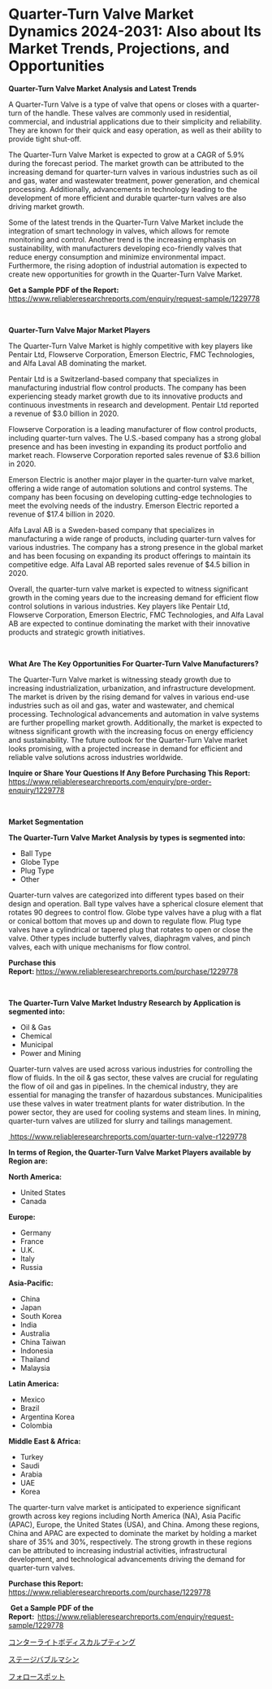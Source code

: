 <p><h1>Quarter-Turn Valve Market Dynamics 2024-2031: Also about Its Market Trends, Projections, and Opportunities</h1></p><p><strong>Quarter-Turn Valve Market Analysis and Latest Trends</strong></p>
<p><p>A Quarter-Turn Valve is a type of valve that opens or closes with a quarter-turn of the handle. These valves are commonly used in residential, commercial, and industrial applications due to their simplicity and reliability. They are known for their quick and easy operation, as well as their ability to provide tight shut-off.</p><p>The Quarter-Turn Valve Market is expected to grow at a CAGR of 5.9% during the forecast period. The market growth can be attributed to the increasing demand for quarter-turn valves in various industries such as oil and gas, water and wastewater treatment, power generation, and chemical processing. Additionally, advancements in technology leading to the development of more efficient and durable quarter-turn valves are also driving market growth.</p><p>Some of the latest trends in the Quarter-Turn Valve Market include the integration of smart technology in valves, which allows for remote monitoring and control. Another trend is the increasing emphasis on sustainability, with manufacturers developing eco-friendly valves that reduce energy consumption and minimize environmental impact. Furthermore, the rising adoption of industrial automation is expected to create new opportunities for growth in the Quarter-Turn Valve Market.</p></p>
<p><strong>Get a Sample PDF of the Report:&nbsp;</strong> <a href="https://www.reliableresearchreports.com/enquiry/request-sample/1229778">https://www.reliableresearchreports.com/enquiry/request-sample/1229778</a></p>
<p>&nbsp;</p>
<p><strong>Quarter-Turn Valve Major Market Players</strong></p>
<p><p>The Quarter-Turn Valve Market is highly competitive with key players like Pentair Ltd, Flowserve Corporation, Emerson Electric, FMC Technologies, and Alfa Laval AB dominating the market. </p><p>Pentair Ltd is a Switzerland-based company that specializes in manufacturing industrial flow control products. The company has been experiencing steady market growth due to its innovative products and continuous investments in research and development. Pentair Ltd reported a revenue of $3.0 billion in 2020.</p><p>Flowserve Corporation is a leading manufacturer of flow control products, including quarter-turn valves. The U.S.-based company has a strong global presence and has been investing in expanding its product portfolio and market reach. Flowserve Corporation reported sales revenue of $3.6 billion in 2020.</p><p>Emerson Electric is another major player in the quarter-turn valve market, offering a wide range of automation solutions and control systems. The company has been focusing on developing cutting-edge technologies to meet the evolving needs of the industry. Emerson Electric reported a revenue of $17.4 billion in 2020.</p><p>Alfa Laval AB is a Sweden-based company that specializes in manufacturing a wide range of products, including quarter-turn valves for various industries. The company has a strong presence in the global market and has been focusing on expanding its product offerings to maintain its competitive edge. Alfa Laval AB reported sales revenue of $4.5 billion in 2020.</p><p>Overall, the quarter-turn valve market is expected to witness significant growth in the coming years due to the increasing demand for efficient flow control solutions in various industries. Key players like Pentair Ltd, Flowserve Corporation, Emerson Electric, FMC Technologies, and Alfa Laval AB are expected to continue dominating the market with their innovative products and strategic growth initiatives.</p></p>
<p>&nbsp;</p>
<p><strong>What Are The Key Opportunities For Quarter-Turn Valve Manufacturers?</strong></p>
<p><p>The Quarter-Turn Valve market is witnessing steady growth due to increasing industrialization, urbanization, and infrastructure development. The market is driven by the rising demand for valves in various end-use industries such as oil and gas, water and wastewater, and chemical processing. Technological advancements and automation in valve systems are further propelling market growth. Additionally, the market is expected to witness significant growth with the increasing focus on energy efficiency and sustainability. The future outlook for the Quarter-Turn Valve market looks promising, with a projected increase in demand for efficient and reliable valve solutions across industries worldwide.</p></p>
<p><strong>Inquire or Share Your Questions If Any Before Purchasing This Report:</strong> <a href="https://www.reliableresearchreports.com/enquiry/pre-order-enquiry/1229778">https://www.reliableresearchreports.com/enquiry/pre-order-enquiry/1229778</a></p>
<p>&nbsp;</p>
<p><strong>Market Segmentation</strong></p>
<p><strong>The Quarter-Turn Valve Market Analysis by types is segmented into:</strong></p>
<p><ul><li>Ball Type</li><li>Globe Type</li><li>Plug Type</li><li>Other</li></ul></p>
<p><p>Quarter-turn valves are categorized into different types based on their design and operation. Ball type valves have a spherical closure element that rotates 90 degrees to control flow. Globe type valves have a plug with a flat or conical bottom that moves up and down to regulate flow. Plug type valves have a cylindrical or tapered plug that rotates to open or close the valve. Other types include butterfly valves, diaphragm valves, and pinch valves, each with unique mechanisms for flow control.</p></p>
<p><strong>Purchase this Report:&nbsp;</strong><a href="https://www.reliableresearchreports.com/purchase/1229778">https://www.reliableresearchreports.com/purchase/1229778</a></p>
<p>&nbsp;</p>
<p><strong>The Quarter-Turn Valve Market Industry Research by Application is segmented into:</strong></p>
<p><ul><li>Oil & Gas</li><li>Chemical</li><li>Municipal</li><li>Power and Mining</li></ul></p>
<p><p>Quarter-turn valves are used across various industries for controlling the flow of fluids. In the oil & gas sector, these valves are crucial for regulating the flow of oil and gas in pipelines. In the chemical industry, they are essential for managing the transfer of hazardous substances. Municipalities use these valves in water treatment plants for water distribution. In the power sector, they are used for cooling systems and steam lines. In mining, quarter-turn valves are utilized for slurry and tailings management.</p></p>
<p><a href="https://www.reliableresearchreports.com/quarter-turn-valve-r1229778">&nbsp;https://www.reliableresearchreports.com/quarter-turn-valve-r1229778</a></p>
<p><strong>In terms of Region, the Quarter-Turn Valve Market Players available by Region are:</strong></p>
<p>
    <p> <strong> North America: </strong>
        <ul>
            <li>United States</li>
            <li>Canada</li>
        </ul>
        </p> 
    <p> <strong> Europe: </strong>
        <ul>
            <li>Germany</li>
            <li>France</li>
            <li>U.K.</li>
            <li>Italy</li>
            <li>Russia</li>
        </ul>
        </p> 
    <p> <strong> Asia-Pacific: </strong>
        <ul>
            <li>China</li>
            <li>Japan</li>
            <li>South Korea</li>
            <li>India</li>
            <li>Australia</li>
            <li>China Taiwan</li>
            <li>Indonesia</li>
            <li>Thailand</li>
            <li>Malaysia</li>
        </ul>
        </p> 
    <p> <strong> Latin America: </strong>
        <ul>
            <li>Mexico</li>
            <li>Brazil</li>
            <li>Argentina Korea</li>
            <li>Colombia</li>
        </ul>
        </p> 
    <p> <strong> Middle East & Africa: </strong>
        <ul>
            <li>Turkey</li>
            <li>Saudi</li>
            <li>Arabia</li>
            <li>UAE</li>
            <li>Korea</li>
        </ul>
    </p>
    </p>
<p><p>The quarter-turn valve market is anticipated to experience significant growth across key regions including North America (NA), Asia Pacific (APAC), Europe, the United States (USA), and China. Among these regions, China and APAC are expected to dominate the market by holding a market share of 35% and 30%, respectively. The strong growth in these regions can be attributed to increasing industrial activities, infrastructural development, and technological advancements driving the demand for quarter-turn valves.</p></p>
<p><strong>Purchase this Report: </strong><a href="https://www.reliableresearchreports.com/purchase/1229778">https://www.reliableresearchreports.com/purchase/1229778</a></p>
<p>&nbsp;<strong>Get a Sample PDF of the Report:&nbsp;&nbsp;</strong><a href="https://www.reliableresearchreports.com/enquiry/request-sample/1229778">https://www.reliableresearchreports.com/enquiry/request-sample/1229778</a></p>
<p><strong></strong></p>
<p><p><a href="https://github.com/oafhukehf4709715/Market-Research-Report-List-1/blob/main/714954740749.md">コンターライトボディスカルプティング</a></p><p><a href="https://github.com/EthanMorar2011/Market-Research-Report-List-1/blob/main/713736240747.md">ステージバブルマシン</a></p><p><a href="https://github.com/kegley4963/Market-Research-Report-List-1/blob/main/710099340748.md">フォロースポット</a></p></p>